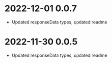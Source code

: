 # 2022-12-01 0.0.7

- Updated responseData types, updated readme

# 2022-11-30 0.0.5

- Updated responseData types, updated readme

